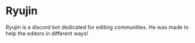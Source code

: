 # Ryujin
Ryujin is a discord bot dedicated for editing communities. He was made to help the editors in different ways!
